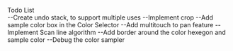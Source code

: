 Todo List
<br>
--Create undo stack, to support multiple uses
--Implement crop
--Add sample color box in the Color Selector
--Add multitouch to pan feature
--Implement Scan line algorithm
--Add border around the color hexegon and sample color
--Debug the color sampler

